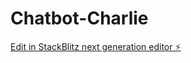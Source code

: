 # Chatbot-Charlie

[Edit in StackBlitz next generation editor ⚡️](https://stackblitz.com/~/github.com/CK380/Chatbot-Charlie)